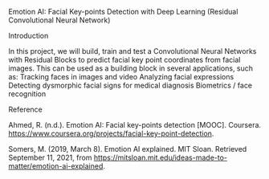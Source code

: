 Emotion AI: Facial Key-points Detection with Deep Learning (Residual Convolutional Neural Network)

Introduction

In this project, we will build, train and test a Convolutional Neural Networks with Residual Blocks to predict facial key point coordinates from facial images. This can be used as a building block in several applications, such as:
Tracking faces in images and video
Analyzing facial expressions
Detecting dysmorphic facial signs for medical diagnosis
Biometrics / face recognition

Reference 


Ahmed, R. (n.d.). Emotion AI: Facial key-points detection [MOOC]. Coursera. https://www.coursera.org/projects/facial-key-point-detection.

Somers, M. (2019, March 8). Emotion AI explained. MIT Sloan. Retrieved September 11, 2021, from https://mitsloan.mit.edu/ideas-made-to-matter/emotion-ai-explained.
